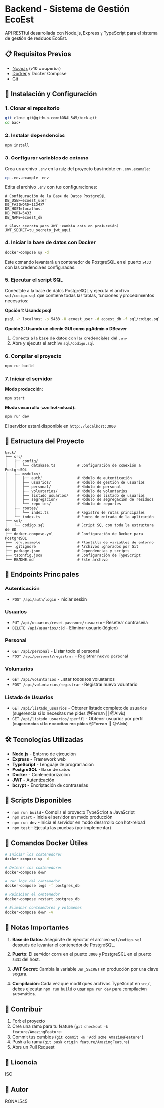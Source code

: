 # Backend - Sistema de Gestión EcoEst

API RESTful desarrollada con Node.js, Express y TypeScript para el sistema de gestión de residuos EcoEst.

## 📋 Requisitos Previos

- [Node.js](https://nodejs.org/) (v16 o superior)
- [Docker](https://www.docker.com/) y Docker Compose
- [Git](https://git-scm.com/)

## 🚀 Instalación y Configuración

### 1. Clonar el repositorio

```bash
git clone git@github.com:RONAL545/back.git
cd back
```

### 2. Instalar dependencias

```bash
npm install
```

### 3. Configurar variables de entorno

Crea un archivo `.env` en la raíz del proyecto basándote en `.env.example`:

```bash
cp .env.example .env
```

Edita el archivo `.env` con tus configuraciones:

```env
# Configuración de la Base de Datos PostgreSQL
DB_USER=ecoest_user
DB_PASSWORD=123457
DB_HOST=localhost
DB_PORT=5433
DB_NAME=ecoest_db

# Clave secreta para JWT (cambia esto en producción)
JWT_SECRET=tu_secreto_jwt_aqui
```

### 4. Iniciar la base de datos con Docker

```bash
docker-compose up -d
```

Este comando levantará un contenedor de PostgreSQL en el puerto `5433` con las credenciales configuradas.

### 5. Ejecutar el script SQL

Conéctate a la base de datos PostgreSQL y ejecuta el archivo `sql/codigo.sql` que contiene todas las tablas, funciones y procedimientos necesarios:

**Opción 1: Usando psql**
```bash
psql -h localhost -p 5433 -U ecoest_user -d ecoest_db -f sql/codigo.sql
```

**Opción 2: Usando un cliente GUI como pgAdmin o DBeaver**
1. Conecta a la base de datos con las credenciales del `.env`
2. Abre y ejecuta el archivo `sql/codigo.sql`

### 6. Compilar el proyecto

```bash
npm run build
```

### 7. Iniciar el servidor

**Modo producción:**
```bash
npm start
```

**Modo desarrollo (con hot-reload):**
```bash
npm run dev
```

El servidor estará disponible en `http://localhost:3000`

## 📁 Estructura del Proyecto

```
back/
├── src/
│   ├── config/
│   │   └── database.ts          # Configuración de conexión a PostgreSQL
│   ├── modules/
│   │   ├── auth/                # Módulo de autenticación
│   │   ├── usuarios/            # Módulo de gestión de usuarios
│   │   ├── personal/            # Módulo de personal
│   │   ├── voluntarios/         # Módulo de voluntarios
│   │   ├── listado_usuarios/    # Módulo de listado de usuarios
│   │   ├── segregacion/         # Módulo de segregación de residuos
│   │   └── reportes/            # Módulo de reportes
│   ├── routes/
│   │   └── index.ts             # Registro de rutas principales
│   └── index.ts                 # Punto de entrada de la aplicación
├── sql/
│   └── codigo.sql               # Script SQL con toda la estructura de BD
├── docker-compose.yml           # Configuración de Docker para PostgreSQL
├── .env.example                 # Plantilla de variables de entorno
├── .gitignore                   # Archivos ignorados por Git
├── package.json                 # Dependencias y scripts
├── tsconfig.json                # Configuración de TypeScript
└── README.md                    # Este archivo
```

## 🔌 Endpoints Principales

### Autenticación
- `POST /api/auth/login` - Iniciar sesión

### Usuarios
- `PUT /api/usuarios/reset-password/:usuario` - Resetear contraseña
- `DELETE /api/usuarios/:id` - Eliminar usuario (lógico)

### Personal
- `GET /api/personal` - Listar todo el personal
- `POST /api/personal/registrar` - Registrar nuevo personal

### Voluntarios
- `GET /api/voluntarios` - Listar todos los voluntarios
- `POST /api/voluntarios/registrar` - Registrar nuevo voluntario

### Listado de Usuarios
- `GET /api/listado_usuarios` - Obtener listado completo de usuarios (sugerencia si lo necesitas me pides @Fernan || @Alvis)
- `GET /api/listado_usuarios/:perfil` - Obtener usuarios por perfil (sugerencias si lo necesitas me pides @Fernan || @Alvis)

## 🛠️ Tecnologías Utilizadas

- **Node.js** - Entorno de ejecución
- **Express** - Framework web
- **TypeScript** - Lenguaje de programación
- **PostgreSQL** - Base de datos
- **Docker** - Contenedorización
- **JWT** - Autenticación
- **bcrypt** - Encriptación de contraseñas

## 🔧 Scripts Disponibles

- `npm run build` - Compila el proyecto TypeScript a JavaScript
- `npm start` - Inicia el servidor en modo producción
- `npm run dev` - Inicia el servidor en modo desarrollo con hot-reload
- `npm test` - Ejecuta las pruebas (por implementar)

## 🐳 Comandos Docker Útiles

```bash
# Iniciar los contenedores
docker-compose up -d

# Detener los contenedores
docker-compose down

# Ver logs del contenedor
docker-compose logs -f postgres_db

# Reiniciar el contenedor
docker-compose restart postgres_db

# Eliminar contenedores y volúmenes
docker-compose down -v
```

## 📝 Notas Importantes

1. **Base de Datos**: Asegúrate de ejecutar el archivo `sql/codigo.sql` después de levantar el contenedor de PostgreSQL.

2. **Puerto**: El servidor corre en el puerto `3000` y PostgreSQL en el puerto `5433` del host.

3. **JWT Secret**: Cambia la variable `JWT_SECRET` en producción por una clave segura.

4. **Compilación**: Cada vez que modifiques archivos TypeScript en `src/`, debes ejecutar `npm run build` o usar `npm run dev` para compilación automática.

## 🤝 Contribuir

1. Fork el proyecto
2. Crea una rama para tu feature (`git checkout -b feature/AmazingFeature`)
3. Commit tus cambios (`git commit -m 'Add some AmazingFeature'`)
4. Push a la rama (`git push origin feature/AmazingFeature`)
5. Abre un Pull Request

## 📄 Licencia

ISC

## 👤 Autor

RONAL545
